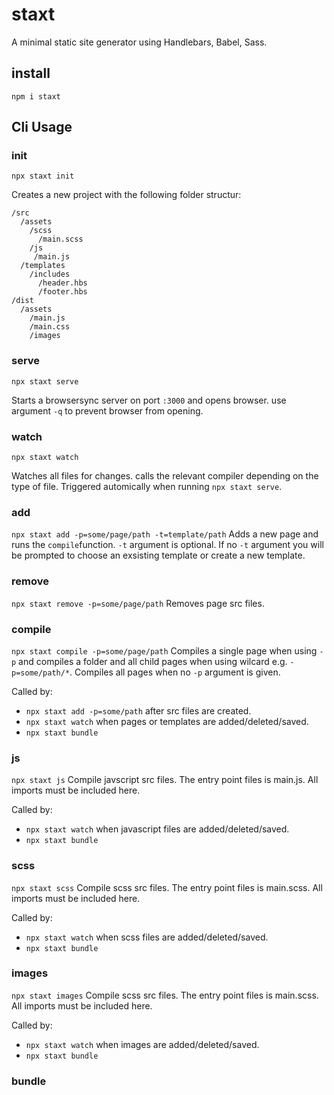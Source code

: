 # staxt
A minimal static site generator using Handlebars, Babel, Sass.

## install
```
npm i staxt
```

## Cli Usage
### init
```
npx staxt init
```
Creates a new project with the following folder structur:
```
/src
  /assets
    /scss
      /main.scss
    /js
     /main.js
  /templates
    /includes
      /header.hbs
      /footer.hbs
/dist
  /assets
    /main.js
    /main.css
    /images
```

### serve
```
npx staxt serve
```
Starts a browsersync server on port ```:3000```  and opens browser. use argument ```-q``` to prevent browser from opening.

### watch
```
npx staxt watch
```
Watches all files for changes. calls the relevant compiler depending on the type of file. Triggered automically when running ```npx staxt serve```.

### add 
```npx staxt add -p=some/page/path -t=template/path```
Adds a new page and runs the ```compile```function. ```-t``` argument is optional. If no ```-t``` argument you will be prompted to choose an exsisting template or create a new template.

### remove
```npx staxt remove -p=some/page/path```
Removes page src files.

### compile
```npx staxt compile -p=some/page/path```
Compiles a single page when using ```-p``` and compiles a folder and all child pages when using wilcard e.g. ```-p=some/path/*```. Compiles all pages when no ```-p``` argument is given.

Called by:
- ```npx staxt add -p=some/path``` after src files are created.
- ```npx staxt watch``` when pages or templates are added/deleted/saved.
- ```npx staxt bundle```

### js
```npx staxt js```
Compile javscript src files. The entry point files is main.js. All imports must be included here.

Called by:
- ```npx staxt watch``` when javascript files are added/deleted/saved.
- ```npx staxt bundle```

### scss
```npx staxt scss```
Compile scss src files. The entry point files is main.scss. All imports must be included here.

Called by:
- ```npx staxt watch``` when scss files are added/deleted/saved.
- ```npx staxt bundle```

### images
```npx staxt images```
Compile scss src files. The entry point files is main.scss. All imports must be included here.

Called by:
- ```npx staxt watch``` when images are added/deleted/saved.
- ```npx staxt bundle```
### bundle

